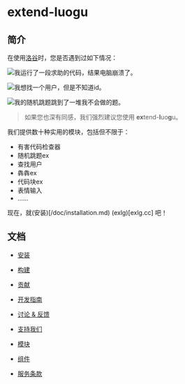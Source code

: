 # extend-luogu
## 简介
在使用[洛谷](https://luogu.com.cn)时，您是否遇到过如下情况：

![我运行了一段求助的代码，结果电脑崩溃了。](https://cdn.luogu.com.cn/upload/image_hosting/3awa0xmu.png)

![我想找一个用户，但是不知道id。](https://cdn.luogu.com.cn/upload/image_hosting/jpqbn6cs.png)

![我的随机跳题跳到了一堆我不会做的题。](https://cdn.luogu.com.cn/upload/image_hosting/si9cooyt.png)

> 如果您也深有同感，我们强烈建议您使用 **ex**tend-**l**uo**g**u。

我们提供数十种实用的模块，包括但不限于：

- 有害代码检查器
- 随机跳题ex
- 查找用户
- 犇犇ex
- 代码块ex
- 表情输入
- ……

现在，就(安装)[/doc/installation.md) (exlg)[exlg.cc] 吧！

## 文档

- [安装](/doc/installation.md)

- [构建](/doc/build.md)

- [贡献](/CONTRIBUTING.md)

- [开发指南](/doc/dev-methods.md)

- [讨论 & 反馈](/doc/discuss.md)

- [支持我们](/doc/support.md)

- [模块](/doc/module/module.md)

- [组件](/doc/component/component.md)

- [服务条款](/POLICY.md)
